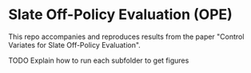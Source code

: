 # Slate Off-Policy Evaluation (OPE)
This repo accompanies and reproduces results from the paper "Control Variates for Slate Off-Policy Evaluation".

TODO
Explain how to run each subfolder to get figures

